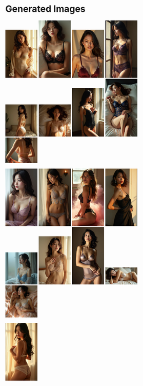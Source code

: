 # Generated Images



<img src="2025_07_29_01.webp" width="100"/> <img src="2025_07_29_02.webp" width="100"/> <img src="2025_07_29_03.webp" width="100"/> <img src="2025_07_29_04.webp" width="100"/> <img src="2025_07_29_05.webp" width="100"/> <img src="2025_07_29_06.webp" width="100"/> <img src="2025_07_29_07.webp" width="100"/> <img src="2025_07_29_08.webp" width="100"/> <img src="2025_07_29_09.webp" width="100"/>

<img src="2025_07_29_10.webp" width="100"/> <img src="2025_07_29_11.webp" width="100"/> <img src="2025_07_29_12.webp" width="100"/> <img src="2025_07_29_13.webp" width="100"/> <img src="2025_07_29_14.webp" width="100"/> <img src="2025_07_29_15.webp" width="100"/> <img src="2025_07_29_16.webp" width="100"/> <img src="2025_07_29_17.webp" width="100"/> <img src="2025_07_29_18.webp" width="100"/>

<img src="2025_07_29_19.webp" width="100"/>